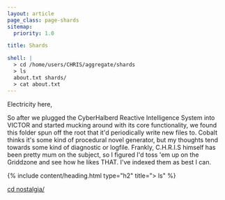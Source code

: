 ```yaml
---
layout: article
page_class: page-shards
sitemap:
  priority: 1.0

title: Shards

shell: |
  > cd /home/users/CHRIS/aggregate/shards
  > ls
  about.txt shards/
  > cat about.txt
---
```



Electricity here,

So after we plugged the CyberHalberd Reactive Intelligence System into VICTOR and started mucking around with its core functionality,
we found this folder spun off the root that it'd periodically write new files to. Cobalt thinks it's some kind of procedural
novel generator, but my thoughts tend towards some kind of diagnostic or logfile. Frankly, C.H.R.I.S himself has been pretty mum
on the subject, so I figured I'd toss 'em up on the Griddzone and see how he likes THAT. I've indexed them as best I can.

{% include content/heading.html type="h2" title="> ls" %}

<a href="/shards/nostalgia/nostalgia-index.md">cd nostalgia/</a>


